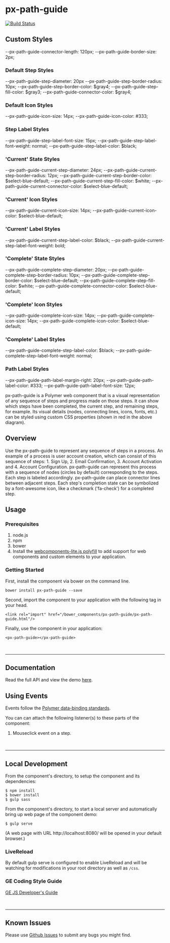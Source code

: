 # px-path-guide
[![Build Status](https://travis-ci.org/PredixDev/px-path-guide.svg?branch=master)](https://travis-ci.org/PredixDev/px-path-guide)

## Custom Styles

--px-path-guide-connector-length: 120px;
--px-path-guide-border-size: 2px;

### Default Step Styles
--px-path-guide-step-diameter: 20px
--px-path-guide-step-border-radius: 10px;
--px-path-guide-step-border-color: $gray4;
--px-path-guide-step-fill-color: $gray3;
--px-path-guide-connector-color: $gray4;

### Default Icon Styles
--px-path-guide-icon-size: 14px;
--px-path-guide-icon-color: #333;

### Step Label Styles
--px-path-guide-step-label-font-size: 15px;
--px-path-guide-step-label-font-weight: normal;
--px-path-guide-step-label-color: $black;

### 'Current' State Styles
--px-path-guide-current-step-diameter: 24px;
--px-path-guide-current-step-border-radius: 12px;
--px-path-guide-current-step-border-color: $select-blue-default;
--px-path-guide-current-step-fill-color: $white;
--px-path-guide-current-connector-color: $select-blue-default;

### 'Current' Icon Styles
--px-path-guide-current-icon-size: 14px;
--px-path-guide-current-icon-color: $select-blue-default;

### 'Current' Label Styles
--px-path-guide-current-step-label-color: $black;
--px-path-guide-current-step-label-font-weight: bold;

### 'Complete' State Styles
--px-path-guide-complete-step-diameter: 20px;
--px-path-guide-complete-step-border-radius: 10px;
--px-path-guide-complete-step-border-color: $select-blue-default;
--px-path-guide-complete-step-fill-color: $white;
--px-path-guide-complete-connector-color: $select-blue-default;

### 'Complete' Icon Styles
--px-path-guide-complete-icon-size: 14px;
--px-path-guide-complete-icon-size: 14px;
--px-path-guide-complete-icon-color: $select-blue-default;

### 'Complete' Label Styles
--px-path-guide-complete-step-label-color: $black;
--px-path-guide-complete-step-label-font-weight: normal;

### Path Label Styles
--px-path-guide-path-label-margin-right: 20px;
--px-path-guide-path-label-color: #333;
--px-path-guide-path-label-font-size: 12px;

px-path-guide is a Polymer web component that is a visual representation of any sequence of steps and progress made on those steps.  It can show which steps have been completed, the current step, and remaining steps, for example.  Its visual details (nodes, connecting lines, icons, fonts, etc.) can be styled using custom CSS properties (shown in red in the above diagram).

## Overview

Use the px-path-guide to represent any sequence of steps in a process.  An example of a process is user account creation, which can consist of this sequence of steps: 1. Sign Up, 2. Email Confirmation, 3. Account Activation and 4. Account Configuration.  px-path-guide can represent this process with a sequence of nodes (circles by default) corresponding to the steps.  Each step is labeled accordingly.  px-path-guide can place connector lines between adjacent steps.  Each step's completion state can be symbolized by a font-awesome icon, like a checkmark ('fa-check') for a completed step.

## Usage

### Prerequisites
1. node.js
2. npm
3. bower
4. Install the [webcomponents-lite.js polyfill](https://github.com/webcomponents/webcomponentsjs) to add support for web components and custom elements to your application.

### Getting Started

First, install the component via bower on the command line.

```
bower install px-path-guide --save
```
Second, import the component to your application with the following tag in your head.

```
<link rel="import" href="/bower_components/px-path-guide/px-path-guide.html"/>
```

Finally, use the component in your application:

```
<px-path-guide></px-path-guide>
```

<br />
<hr />

## Documentation

Read the full API and view the demo [here](https://predixdev.github.io/px-path-guide).

## Using Events

Events follow the [Polymer data-binding standards](https://www.polymer-project.org/1.0/docs/devguide/data-binding.html).

You can can attach the following listener(s) to these parts of the component:

1. Mouseclick event on a step.
<br />
<hr />

## Local Development

From the component's directory, to setup the component and its dependencies:

```
$ npm install
$ bower install
$ gulp sass
```

From the component's directory, to start a local server and automatically bring up web page of the component demo:

```
$ gulp serve
```

(A web page with URL http://localhost:8080/ will be opened in your default browser.)

### LiveReload

By default gulp serve is configured to enable LiveReload and will be watching for modifications in your root directory as well as `/css`.

### GE Coding Style Guide
[GE JS Developer's Guide](https://github.com/GeneralElectric/javascript)

<br />
<hr />

## Known Issues

Please use [Github Issues](https://github.com/PredixDev/px-path-guide/issues) to submit any bugs you might find.
